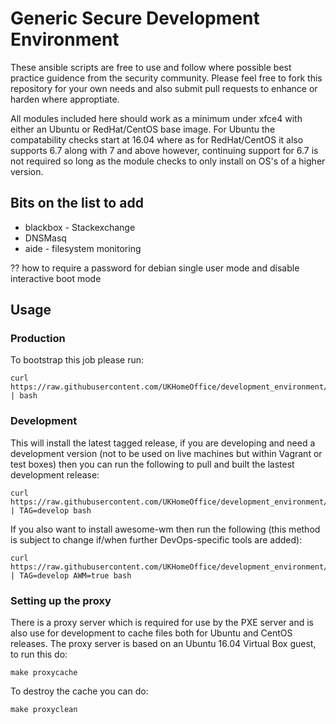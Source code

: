 # Generic Secure Development Environment

These ansible scripts are free to use and follow where possible best practice guidence from the security community. Please feel free to fork this repository for your own needs and also submit pull requests to enhance or harden where approptiate.

All modules included here should work as a minimum under xfce4 with either an Ubuntu or RedHat/CentOS base image. For Ubuntu the compatability checks start at 16.04 where as for RedHat/CentOS it also supports 6.7 along with 7 and above however, continuing support for 6.7 is not required so long as the module checks to only install on OS's of a higher version.


## Bits on the list to add

* blackbox - Stackexchange
* DNSMasq 
* aide - filesystem monitoring

?? how to require a password for debian single user mode and disable interactive boot mode


## Usage

### Production

To bootstrap this job please run:

```
curl https://raw.githubusercontent.com/UKHomeOffice/development_environment/master/ansible/install.sh | bash
```

### Development

This will install the latest tagged release, if you are developing and need a development version (not to be used on live machines but within Vagrant or test boxes) then you can run the following to pull and built the lastest development release:

```
curl https://raw.githubusercontent.com/UKHomeOffice/development_environment/develop/ansible/install.sh | TAG=develop bash
```

If you also want to install awesome-wm then run the following (this method is subject to change if/when further DevOps-specific tools are added):

```
curl https://raw.githubusercontent.com/UKHomeOffice/development_environment/develop/ansible/install.sh | TAG=develop AWM=true bash
```

### Setting up the proxy
There is a proxy server which is required for use by the PXE server and is also use for development to cache files both for Ubuntu and CentOS releases. The proxy server is based on an Ubuntu 16.04 Virtual Box guest, to run this do:

```
make proxycache
```

To destroy the cache you can do:

```
make proxyclean
```

